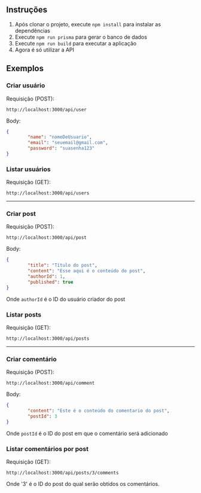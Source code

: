 ## Instruções
 1. Após clonar o projeto, execute ```npm install``` para instalar as dependências
 2. Execute ```npm run prisma``` para gerar o banco de dados
 3. Execute ```npm run build``` para executar a aplicação
 4. Agora é só utilizar a API

## Exemplos
### Criar usuário
Requisição (POST):
```
http://localhost:3000/api/user
```

Body:
```json
{
        "name": "nomeDeUsuario",
        "email": "seuemail@gmail.com",
        "password": "suasenha123"
}
```

### Listar usuários
Requisição (GET):
```
http://localhost:3000/api/users
```
  
---

### Criar post
Requisição (POST):
```
http://localhost:3000/api/post
```

Body:
```json
{
        "title": "Título do post",
        "content": "Esse aqui é o conteúdo do post",
        "authorId": 1,
        "published": true
}
```
Onde `authorId` é o ID do usuário criador do post
### Listar posts
Requisição (GET):
```
http://localhost:3000/api/posts
```

---

### Criar comentário
Requisição (POST):
```
http://localhost:3000/api/comment
```

Body:
```json
{
        "content": "Este é o conteúdo do comentario do post",
        "postId": 3
}
```
Onde `postId` é o ID do post em que o comentário será adicionado

### Listar comentários por post
Requisição (GET):
```
http://localhost:3000/api/posts/3/comments
```

Onde '3' é o ID do post do qual serão obtidos os comentários.